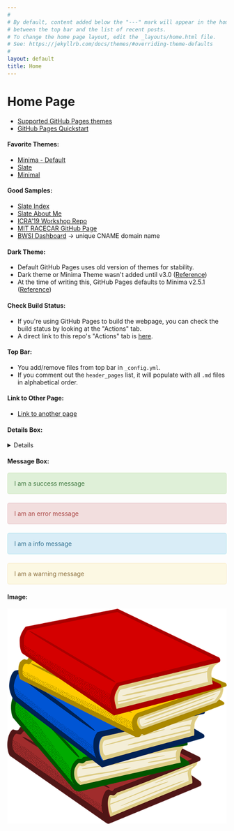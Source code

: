 ```yaml
---
#
# By default, content added below the "---" mark will appear in the home page
# between the top bar and the list of recent posts.
# To change the home page layout, edit the _layouts/home.html file.
# See: https://jekyllrb.com/docs/themes/#overriding-theme-defaults
#
layout: default
title: Home
---
```


# Home Page

  * [Supported GitHub Pages themes](https://pages.github.com/themes/)
  * [GitHub Pages Quickstart](https://docs.github.com/en/pages/quickstart)

#### Favorite Themes:
  * [Minima - Default](https://github.com/jekyll/minima)
  * [Slate](https://github.com/pages-themes/slate)
  * [Minimal](https://github.com/pages-themes/minimal)

#### Good Samples:
  * [Slate Index](https://raw.githubusercontent.com/pages-themes/slate/master/index.md)
  * [Slate About Me](https://raw.githubusercontent.com/pages-themes/slate/master/another-page.md)
  * [ICRA'19 Workshop Repo](https://github.com/mit-racecar/icra2019-workshop)
  * [MIT RACECAR GitHub Page](https://github.com/mit-racecar/mit-racecar.github.io)
  * [BWSI Dashboard](https://github.com/fishberg/bwsi-dashboard) -> unique CNAME domain name

#### Dark Theme:
  * Default GitHub Pages uses old version of themes for stability.
  * Dark theme or Minima Theme wasn't added until v3.0 ([Reference](https://github.com/jekyll/minima#skins))
  * At the time of writing this, GitHub Pages defaults to Minima v2.5.1 ([Reference](https://pages.github.com/versions/))

#### Check Build Status:
  * If you're using GitHub Pages to build the webpage, you can check the build status by looking at the "Actions" tab.
  * A direct link to this repo's "Actions" tab is [here](https://github.com/fishberg/github-pages-test/actions).

#### Top Bar:
  * You add/remove files from top bar in `_config.yml`.
  * If you comment out the `header_pages` list, it will populate with all `.md` files in alphabetical order.

#### Link to Other Page:
  * [Link to another page](./another-page.html)

#### Details Box:
<details>
Collapsible details box
</details>

#### Message Box:

<div style="padding: 15px; border: 1px solid transparent; border-color: transparent; margin-bottom: 20px; border-radius: 4px; color: #3c763d; background-color: #dff0d8; border-color: #d6e9c6;">
I am a success message
</div>

<div style="padding: 15px; border: 1px solid transparent; border-color: transparent; margin-bottom: 20px; border-radius: 4px; color: #a94442; background-color: #f2dede; border-color: #ebccd1;">
I am an error message
</div>

<div style="padding: 15px; border: 1px solid transparent; border-color: transparent; margin-bottom: 20px; border-radius: 4px; color: #31708f; background-color: #d9edf7; border-color: #bce8f1;">
I am a info message
</div>

<div style="padding: 15px; border: 1px solid transparent; border-color: transparent; margin-bottom: 20px; border-radius: 4px; color: #8a6d3b;; background-color: #fcf8e3; border-color: #faebcc;">
I am a warning message
</div>

<!-- Reference: https://stackoverflow.com/questions/58114126/tip-warning-definition-description-boxes-in-markdown -->

#### Image:
![](imgs/books.png)

